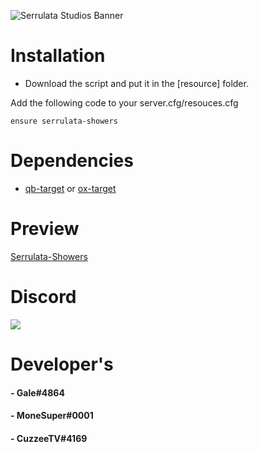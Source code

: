 ![Serrulata Studios Banner](https://i.imgur.com/wG4hycs.gif)

# Installation

* Download the script and put it in the [resource] folder.

Add the following code to your server.cfg/resouces.cfg
```
ensure serrulata-showers
```

# Dependencies
* [qb-target](https://github.com/qbcore-framework/qb-target) or [ox-target](https://github.com/overextended/ox_target)

# Preview 
[Serrulata-Showers](https://streamable.com/kidv02) 

# Discord
[![](https://dcbadge.vercel.app/api/server/NerdvuJDX7)](https://discord.gg/NerdvuJDX7)

# Developer's
#### - Gale#4864
#### - MoneSuper#0001
#### - CuzzeeTV#4169
